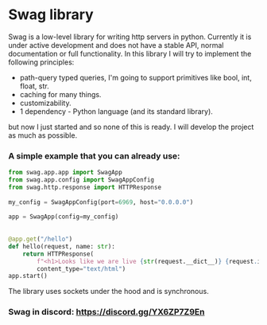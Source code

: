 # Swag library
Swag is a low-level library for writing http servers in python. Currently it is under active development and does not have a stable API, normal documentation or full functionality.
In this library I will try to implement the following principles:
- path-query typed queries, I'm going to support primitives like bool, int, float, str.
- caching for many things.
- customizability.
- 1 dependency - Python language (and its standard library).

but now I just started and so none of this is ready. I will develop the project as much as possible.
### A simple example that you can already use:
```python
from swag.app.app import SwagApp  
from swag.app.config import SwagAppConfig  
from swag.http.response import HTTPResponse  
  
my_config = SwagAppConfig(port=6969, host="0.0.0.0")  
  
app = SwagApp(config=my_config)  
  
  
@app.get("/hello")  
def hello(request, name: str):  
    return HTTPResponse(  
        f"<h1>Looks like we are live {str(request.__dict__)} {request.ip} </h1>",  
        content_type="text/html")  
app.start()
```
The library uses sockets under the hood and is synchronous.
### Swag in discord: https://discord.gg/YX6ZP7Z9En
